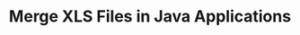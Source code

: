 ---
############################# Static ############################
layout: "autogen"
draft: false
path: "merger/java/xls/"
otherformats: BMP CSV DOC DOCM DOCX DOT DOTM DOTX EPUB HTML MHT MHTML ODP ODS ODT OTP OTT PDF PNG POTM POTX PPS PPSM PPSX PPT PPTM PPTX PS RTF TEX TIF TIFF TSV TXT VDX VSDM VSDX VSSM VSSX VSTM VSTX VSX VTX XLAM XLSB XLSM XLSX XLT XLTM XLTX XPS

############################# Head ############################
head_title: "Merge XLS Files via Java & J2SE Documents Merger API"
head_description: "Merge multiple XLS files into a single file using Java documents merger API with all data, style and formatting as the source documents."

############################# Header ############################
title: "Merge XLS Files in Java Applications"
description: "Merge multiple XLS files into a single file using Java documents merger API. Merge selected pages or page ranges from various source documents into a single resultant document with all data, style and formatting as the source documents."

############################# SubMenu ############################
submenu:
    enable: true

############################# About ############################
about:
    enable: true
    title: "GroupDocs.Merger for Java API"
    content: |
        GroupDocs.Merger for Java library offers a simple solution to safely merge & split between a wide range of document formats including PDF, Microsoft Office (Word, Excel, PowerPoint, OneNote), OpenDocument, HTML, images and many others within .NET applications. By adding just a few lines of the code, perform several document operations such as move, remove, rotate, swap, extract or change the orientation of pages within the documents. The documents merging API also supports previewing document pages as an image to analyse the document structure, formatting and content on the page.
        
        GroupDocs.Merger APIs are well supported on all major operating systems and Java versions including J2SE 7.0 (1.7), J2SE 8.0 (1.8) and Java 10.

############################# Steps ############################
steps:
    enable: true
    title_left: "Merge Two or More XLS Files in Java"
    content_left: |
        [GroupDocs.Merger](/merger/java/) makes it easy for Java developers to merge multiple XLS files by implementing a few easy steps.

        *   Create an instance of **Merger** class and load XLS file.
        *   Call **Join** method of **Merger** class instance and load another XLS file.
        *   Call **Save** method of **Merger** class instance to save the merged document.
        
    title_right: "System Requirements"
    content_right: |
        Before executing the code example below, please make sure that you have the following prerequisites installed on your system.

        *   Operating Systems: Microsoft Windows, Linux, MacOS
        *   Development Environments: NetBeans, IntelliJ IDEA, Eclipse
        *   Frameworks: Java 7 (1.7) and above
        *   Download the latest version of GroupDocs.Merger for Java from [Maven](https://repository.groupdocs.com/webapp/#/artifacts/browse/tree/General/repo/com/groupdocs/groupdocs-merger)
        
    code: |
        ```java
        // Merge XLS files using GroupDocs.Merger for Java API
        // Instantiate Merger with input XLS document
        Merger merger = new Merger("input_1.xls");
        
        // Call Join method of Merger class instance and pass second source document path
        merger.join("input_2.xls");
            
        // Call Save method of Merger class instance to save merged document
        merger.save("merged-file.xls");        
        ```        


demos:
    enable: true
        

about_formats:
    enable: true


more_formats:
    enable: true


back_to_top:
    enable: true
---